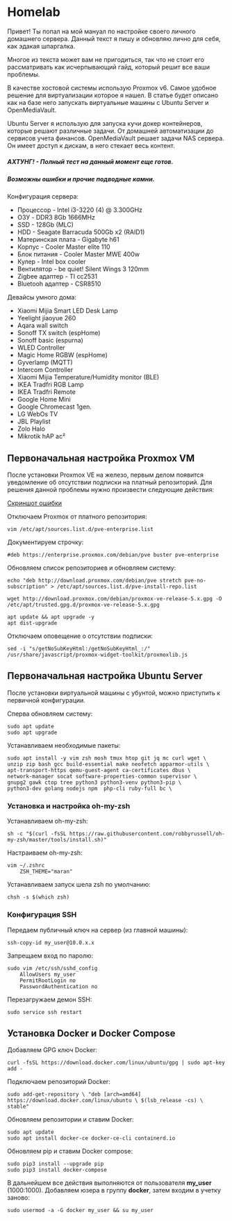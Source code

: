 # Homelab

Привет! Ты попал на мой мануал по настройке своего личного 
домашнего сервера. Данный текст я пишу и обновляю лично для
себя, как эдакая шпаргалка.

Многое из текста может вам не пригодиться, так что не стоит
его рассматривать как исчерпывающий гайд, который решит все
ваши проблемы.


В качестве хостовой системы использую Proxmox v6. Самое 
удобное решение для виртуализации которое я нашел. В статье
будет описано как на базе него запускать виртуальные машины
с Ubuntu Server и OpenMediaVault.

Ubuntu Server я использую для запуска кучи докер контейнеров,
которые решают различные задачи. От домашней автоматизации 
до сервисов учета финансов. OpenMediaVault решает задачи NAS
сервера. Он имеет доступ к дискам, в него стекает весь контент.


##### АХТУНГ! - Полный тест на данный момент еще готов. 
##### Возможны ошибки и прочие подводные камни.

Конфигурация сервера:
* Процессор - Intel i3-3220 (4) @ 3.300GHz
* ОЗУ - DDR3 8Gb 1666MHz
* SSD - 128Gb (MLC)
* HDD - Seagate Barracuda 500Gb x2 (RAID1)
* Материнская плата - Gigabyte  h61
* Корпус - Cooler Master elite 110
* Блок питания - Cooler Master MWE 400w
* Кулер - Intel box cooler
* Вентилятор - be quiet! Silent Wings 3 120mm
* Zigbee адаптер - TI cc2531
* Bluetooh адаптер - CSR8510

Девайсы умного дома:
* Xiaomi Mijia Smart LED Desk Lamp
* Yeelight jiaoyue 260
* Aqara wall switch
* Sonoff TX switch (espHome)
* Sonoff basic (espurna)
* WLED Controller 
* Magic Home RGBW (espHome)
* Gyverlamp (MQTT)
* Intercom Controller
* Xiaomi Mijia Temperature/Humidity monitor (BLE)
* IKEA Tradfri RGB Lamp
* IKEA Tradfri Remote
* Google Home Mini
* Google Chromecast 1gen.
* LG WebOs TV
* JBL Playlist
* Zolo Halo
* Mikrotik hAP ac²

## Первоначальная настройка Proxmox VM 

После установки Proxmox VE на железо, первым делом 
появится уведомление об отсутствии подписки на платный
репозиторий. Для решения данной проблемы нужно произвести
следующие действия:

[Скриншот ошибки](https://github.com/zhdanovichq/homelab/raw/main/pic/subscription_server.png)

Отключаем Proxmox от платного репозитория:

```shell
vim /etc/apt/sources.list.d/pve-enterprise.list
```

Документируем строчку:

```
#deb https://enterprise.proxmox.com/debian/pve buster pve-enterprise
```

Обновляем список репозиториев и обновляем систему:

```shell
echo "deb http://download.proxmox.com/debian/pve stretch pve-no-subscription" > /etc/apt/sources.list.d/pve-install-repo.list
```

```shell
wget http://download.proxmox.com/debian/proxmox-ve-release-5.x.gpg -O /etc/apt/trusted.gpg.d/proxmox-ve-release-5.x.gpg
```

```shell
apt update && apt upgrade -y
apt dist-upgrade
```

Отключаем оповещение о отсутствии подписки:

```shell
sed -i "s/getNoSubKeyHtml:/getNoSubKeyHtml_:/" /usr/share/javascript/proxmox-widget-toolkit/proxmoxlib.js
```

## Первоначальная настройка Ubuntu Server

После установки виртуальной машины с убунтой, можно 
приступить к первичной конфигурации.

Сперва обновляем систему:

```shell
sudo apt update 
sudo apt upgrade
```

Устанавливаем необходимые пакеты:
```shell
sudo apt install -y vim zsh mosh tmux htop git jq mc curl wget \
unzip zip bash gcc build-essential make neofetch apparmor-utils \
apt-transport-https qemu-guest-agent ca-certificates dbus \
network-manager socat software-properties-common supervisor \
gnupg2 gawk ctop tree python3 python3-venv python3-pip \
python3-dev golang nodejs npm  php-cli ruby-full bc \
```



### Установка и настройка **oh-my-zsh** 

Устанавливаем oh-my-zsh:

```
sh -c "$(curl -fsSL https://raw.githubusercontent.com/robbyrussell/oh-my-zsh/master/tools/install.sh)"
```

Настраиваем oh-my-zsh:

```
vim ~/.zshrc
    ZSH_THEME="maran"
```

Устанавливаем запуск шела zsh по умолчанию:

```shell
chsh -s $(which zsh)
```



### Конфигурация SSH 

Передаем публичный ключ на сервер (из главной машины):

```shell
ssh-copy-id my_user@10.0.x.x
```

Запрещаем вход по паролю:

```shell
sudo vim /etc/ssh/sshd_config
    AllowUsers my_user
    PermitRootLogin no
    PasswordAuthentication no
```

Перезагружаем демон SSH:

```shell
sudo service ssh restart
```

##### 

## Установка Docker и Docker Compose 

Добавляем GPG ключ Docker:

```shell
curl -fsSL https://download.docker.com/linux/ubuntu/gpg | sudo apt-key add -
```

Подключаем репозиторий Docker:

```shell
sudo add-get-repository \ "deb [arch=amd64] https://download.docker.com/linux/ubuntu \ $(lsb_release -cs) \ stable"
```

Обновляем репозитории и ставим Docker:

```shell
sudo apt update
sudo apt install docker-ce docker-ce-cli containerd.io
```

Обновляем pip и ставим Docker compose:

```shell
sudo pip3 install --upgrade pip
sudo pip3 install docker-compose
```

В дальнейшем все действия выполняются от пользователя
**my_user** (1000:1000). Добавляем юзера в группу **docker**, 
затем входим в учетку заново:

```shell
sudo usermod -a -G docker my_user && su my_user
```
